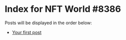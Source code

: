 # Index for NFT World #8386
Posts will be displayed in the order below:

- [Your first post](./001-first.md)

